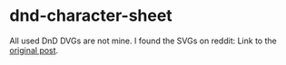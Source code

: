 # dnd-character-sheet

All used DnD DVGs are not mine. I found the SVGs on reddit: Link to the [original post](https://www.reddit.com/r/DnD/comments/itimlk/official_character_sheet_assets/).
